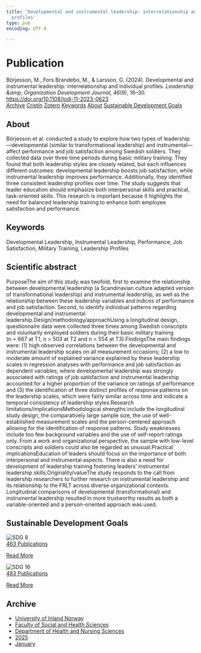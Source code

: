 ```yaml
---
title: 'Developmental and instrumental leadership: interrelationship and individual
  profiles'
type: pub
encoding: UTF-8

---
```

<h1>Publication</h1>
<article id="csl-bib-container-7WME3INX" class="csl-bib-container">
  <div class="csl-bib-body"> <div class="csl-entry">Börjesson, M., Fors Brandebo, M., &#38; Larsson, G. (2024). Developmental and instrumental leadership: interrelationship and individual profiles. <i>Leadership &#38;amp; Organization Development Journal</i>, <i>46</i>(9), 16–30. <a href="https://doi.org/10.1108/lodj-11-2023-0623">https://doi.org/10.1108/lodj-11-2023-0623</a></div> </div>
  <div class="csl-bib-buttons">
    <a href="#taxonomy-article-7WME3INX" alt="archive" class="csl-bib-button">Archive</a>
    <a href="https://app.cristin.no/results/show.jsf?id=2336298" alt="Cristin" class="csl-bib-button">Cristin</a>
    <a href="http://zotero.org/groups/5881554/items/7WME3INX" alt="Zotero" class="csl-bib-button">Zotero</a>
    <a href="#keywords-article-7WME3INX" alt="keywords" class="csl-bib-button">Keywords</a>
    <a href="#about-article-7WME3INX" alt="about_pub" class="csl-bib-button">About</a>
    <a href="#sdg-article-7WME3INX" alt="sdg" class="csl-bib-button">Sustainable Development Goals</a>
  </div>
  <div id="csl-bib-meta-container-7WME3INX"></div>
</article>
<div id="csl-bib-meta-7WME3INX" class="csl-bib-meta">
  <article id="about-article-7WME3INX" class="about_pub-article">
    <h1>About</h1>
    Börjesson et al. conducted a study to explore how two types of leadership—developmental (similar to transformational leadership) and instrumental—affect performance and job satisfaction among Swedish soldiers. They collected data over three time periods during basic military training. They found that both leadership styles are closely related, but each influences different outcomes: developmental leadership boosts job satisfaction, while instrumental leadership improves performance. Additionally, they identified three consistent leadership profiles over time. The study suggests that leader education should emphasize both interpersonal skills and practical, task-oriented skills. This research is important because it highlights the need for balanced leadership training to enhance both employee satisfaction and performance.
  </article>
  <article id="keywords-article-7WME3INX" class="keywords-article">
    <h1>Keywords</h1>
    Developmental Leadership, Instrumental Leadership, Performance, Job Satisfaction, Military Training, Leadership Profiles
  </article>
  <article id="abstract-article-7WME3INX" class="abstract-article">
    <h1>Scientific abstract</h1>
    PurposeThe aim of this study was twofold, first to examine the relationship between developmental leadership (a Scandinavian culture adapted version of transformational leadership) and instrumental leadership, as well as the relationship between these leadership variables and indices of performance and job satisfaction. Second, to identify individual patterns regarding developmental and instrumental leadership.Design/methodology/approachUsing a longitudinal design, questionnaire data were collected three times among Swedish conscripts and voluntarily employed soldiers during their basic military training (n = 667 at T1, n = 503 at T2 and n = 554 at T3).FindingsThe main findings were: (1) high observed correlations between the developmental and instrumental leadership scales on all measurement occasions; (2) a low to moderate amount of explained variance explained by these leadership scales in regression analyses with performance and job satisfaction as dependent variables, where developmental leadership was strongly associated with ratings of job satisfaction and instrumental leadership accounted for a higher proportion of the variance on ratings of performance and (3) the identification of three distinct profiles of response patterns on the leadership scales, which were fairly similar across time and indicate a temporal consistency of leadership styles.Research limitations/implicationsMethodological strengths include the longitudinal study design, the comparatively large sample size, the use of well-established measurement scales and the person-centered approach allowing for the identification of response patterns. Study weaknesses include too few background variables and the use of self-report ratings only. From a work and organizational perspective, the sample with low-level conscripts and soldiers could also be regarded as unusual.Practical implicationsEducation of leaders should focus on the importance of both interpersonal and instrumental aspects. There is also a need for development of leadership training fostering leaders’ instrumental leadership skills.Originality/valueThe study responds to the call from leadership researchers to further research on instrumental leadership and its relationship to the FRLT across diverse organizational contexts. Longitudinal comparisons of developmental (transformational) and instrumental leadership resulted in more trustworthy results as both a variable-oriented and a person-oriented approach was used.
  </article>
  <article id="sdg-article-7WME3INX" class="sdg-article">
    <h1>Sustainable Development Goals</h1>
    <div class="sdg-container"><div id="sdg8" class="sdg">
        <img src="{{< params subfolder >}}images/sdg/sdg08_en.png" class="image" alt="SDG 8">
        <div class="sdg-overlay">
          <a href="{{< params subfolder >}}en/archive/?sdg=8#archive" class="sdg-publication-count"><span>463</span> Publications</a>
          <p><a href="https://sdgs.un.org/goals/goal8" class="sdg-read-more">Read More</a></p>
        </div>
      </div> <div id="sdg16" class="sdg">
        <img src="{{< params subfolder >}}images/sdg/sdg16_en.png" class="image" alt="SDG 16">
        <div class="sdg-overlay">
          <a href="{{< params subfolder >}}en/archive/?sdg=16#archive" class="sdg-publication-count"><span>483</span> Publications</a>
          <p><a href="https://sdgs.un.org/goals/goal16" class="sdg-read-more">Read More</a></p>
        </div>
      </div></div>
  </article>
  <article id="taxonomy-article-7WME3INX" class="taxonomy-article">
    <h1>Archive</h1>
    <ul>
      <li><a href="{{< params subfolder >}}en/archive/?key=3DCRN523">University of Inland Norway</a></li>
      <li><a href="{{< params subfolder >}}en/archive/?key=IDKFS3MX">Faculty of Social and Health Sciences</a></li>
      <li><a href="{{< params subfolder >}}en/archive/?key=GTV4ECMZ">Department of Health and Nursing Sciences</a></li>
      <li><a href="{{< params subfolder >}}en/archive/?key=EHIJJCSL">2025</a></li>
      <li><a href="{{< params subfolder >}}en/archive/?key=SKJ2VAQ3">January</a></li>
    </ul>
  </article>
</div>
